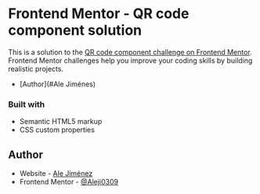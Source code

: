 # Frontend Mentor - QR code component solution

This is a solution to the [QR code component challenge on Frontend Mentor](https://www.frontendmentor.io/challenges/qr-code-component-iux_sIO_H). Frontend Mentor challenges help you improve your coding skills by building realistic projects. 


- [Author](#Ale Jiménes)


### Built with

- Semantic HTML5 markup
- CSS custom properties


## Author

- Website - [Ale Jiménez](https://proyectafirstchallengeqr.netlify.app/)
- Frontend Mentor - [@Aleji0309](https://www.frontendmentor.io/profile/Aleji0309)

